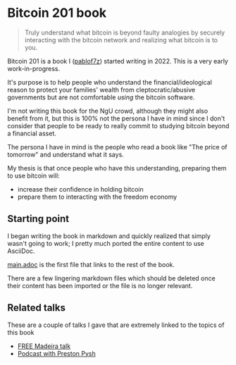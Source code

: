 # Bitcoin 201 book

> Truly understand what bitcoin is beyond faulty analogies by securely interacting with the bitcoin network and realizing what bitcoin is to you.

Bitcoin 201 is a book I ([pablof7z](https://pablof7z.com/)) started writing in 2022. This is a very early work-in-progress.

It's purpose is to help people who understand the financial/ideological reason to protect your families' wealth from cleptocratic/abusive governments but are not comfortable *using* the bitcoin software.

I'm not writing this book for the NgU crowd, although they might also benefit from it, but this is 100% not the persona I have in mind since I don't consider that people to be ready to really commit to studying bitcoin beyond a financial asset.

The persona I have in mind is the people who read a book like "The price of tomorrow" and understand what it says.

My thesis is that once people who have this understanding, preparing them to use bitcoin will:

* increase their confidence in holding bitcoin
* prepare them to interacting with the freedom economy

## Starting point
I began writing the book in markdown and quickly realized that simply wasn't going to work; I pretty much ported the entire content to use AsciiDoc.

[main.adoc](https://github.com/pablof7z/bitcoin-book/blob/master/main.adoc) is the first file that links to the rest of the book.

There are a few lingering markdown files which should be deleted once their content has been imported or the file is no longer relevant.

## Related talks
These are a couple of talks I gave that are extremely linked to the topics of this book

* [FREE Madeira talk](https://www.youtube.com/watch?v=ZYg0eJPYcBA)
* [Podcast with Preston Pysh](https://www.youtube.com/watch?v=hGT9yuuIa6Q)

